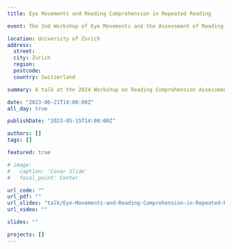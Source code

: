 ```yaml
---
title: Eye Movements and Reading Comprehension in Repeated Reading

event: The 2nd Workshop of Eye Movements and the Assessment of Reading Comprehension

location: University of Zurich
address:
  street:
  city: Zurich
  region:
  postcode:
  country: Switzerland

summary: A talk at the 2024 Workshop on Reading Comprehension Assessment from Eye Movements, discussing the latest advancements in the field.

date: "2023-06-21T14:00:00Z"
all_day: true

publishDate: "2023-05-15T14:00:00Z"

authors: []
tags: []

featured: true

# image:
#   caption: 'Cover Slide'
#   focal_point: Center

url_code: ""
url_pdf: ""
url_slides: "talk/Eye-Movements-and-Reading-Comprehension-in-Repeated-Reading/ET_RR_YoavMeiri.pdf"
url_video: ""

slides: ""

projects: []
---
```

